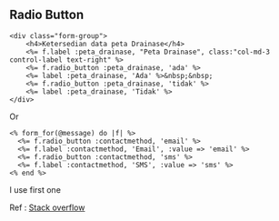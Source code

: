 ## Radio Button

	<div class="form-group">
		<h4>Ketersedian data peta Drainase</h4>
	  	<%= f.label :peta_drainase, "Peta Drainase", class:"col-md-3 control-label text-right" %>
	  	<%= f.radio_button :peta_drainase, 'ada' %> 
	  	<%= label :peta_drainase, 'Ada' %>&nbsp;&nbsp;
	  	<%= f.radio_button :peta_drainase, 'tidak' %>
	  	<%= label :peta_drainase, 'Tidak' %>
	</div>

Or

	<% form_for(@message) do |f| %>
	  <%= f.radio_button :contactmethod, 'email' %> 
	  <%= f.label :contactmethod, 'Email', :value => 'email' %>
	  <%= f.radio_button :contactmethod, 'sms' %>
	  <%= f.label :contactmethod, 'SMS', :value => 'sms' %>
	<% end %>

I use first one

Ref : [Stack overflow](http://stackoverflow.com/questions/746387/labels-for-radio-buttons-in-rails-form)

